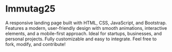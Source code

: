 # Immutag25
A responsive landing page built with HTML, CSS, JavaScript, and Bootstrap. Features a modern, user-friendly design with smooth animations, interactive elements, and a mobile-first approach. Ideal for startups, businesses, and personal projects. Fully customizable and easy to integrate. Feel free to fork, modify, and contribute!
